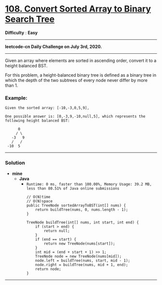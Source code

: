 # [108. Convert Sorted Array to Binary Search Tree](https://leetcode.com/problems/convert-sorted-array-to-binary-search-tree/)

**Difficulty** : **Easy**

---

**leetcode-cn Daily Challenge on July 3rd, 2020.**

---

Given an array where elements are sorted in ascending order, convert it to a height balanced BST.

For this problem, a height-balanced binary tree is defined as a binary tree in which the depth of the two subtrees of every node never differ by more than 1.

### Example:
```
Given the sorted array: [-10,-3,0,5,9],

One possible answer is: [0,-3,9,-10,null,5], which represents the following height balanced BST:

      0
     / \
   -3   9
   /   /
 -10  5
```
 
 
---
 
### Solution
* **mine**
  * **Java**
    * `Runtime: 0 ms, faster than 100.00%, Memory Usage: 39.2 MB, less than 80.51% of Java online submissions `
      ```
      // O(N)time 
      // O(N)space
      public TreeNode sortedArrayToBST(int[] nums) {
          return buildTree(nums, 0, nums.length - 1);
      }

      TreeNode buildTree(int[] nums, int start, int end) {
          if (start > end) {
              return null;
          }
          if (end == start) {
              return new TreeNode(nums[start]);
          }
          int mid = (end + start + 1) >> 1;
          TreeNode node = new TreeNode(nums[mid]);
          node.left = buildTree(nums, start, mid - 1);
          node.right = buildTree(nums, mid + 1, end);
          return node;
      }
      ```
      
      
---
  

